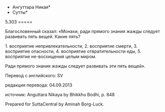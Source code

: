 * Ангуттара Никая*
* Сутты*

5\.303
\=\=\=\=\=

Благословенный сказал: «Монахи, ради прямого знания жажды следует развивать пять вещей\. Какие пять?

1\. восприятие непривлекательности,
2\. восприятие смерти,
3\. восприятие опасности,
4\. восприятие отвратительности еды,
5\. восприятие не\-восхищения целым миром\.

Ради прямого знания жажды следует развивать эти пять вещей»\.

Перевод с английского: SV

редакция перевода: 04\.09\.2013

источник: Anguttara Nikaya by Bhikkhu Bodhi, p\. 848

Prepared for SuttaCentral by Aminah Borg\-Luck\.